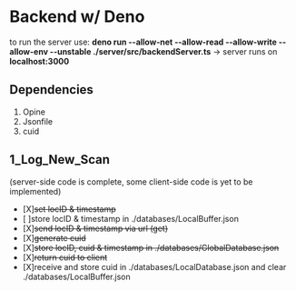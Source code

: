 Backend w/ Deno
====== 

to run the server use: __deno run --allow-net --allow-read --allow-write --allow-env --unstable ./server/src/backendServer.ts__
→ server runs on __localhost:3000__

Dependencies 
------

1. Opine
2. Jsonfile
3. cuid

1_Log_New_Scan
------
(server-side code is complete, some client-side code is yet to be implemented)
* [X]~~set locID & timestamp~~
* [ ]store locID & timestamp in ./databases/LocalBuffer.json
* [X]~~send locID & timestamp via url (get)~~
* [X]~~generate cuid~~
* [X]~~store locID, cuid & timestamp in ./databases/GlobalDatabase.json~~
* [X]~~return cuid to client~~
* [X]receive and store cuid in ./databases/LocalDatabase.json and clear ./databases/LocalBuffer.json


